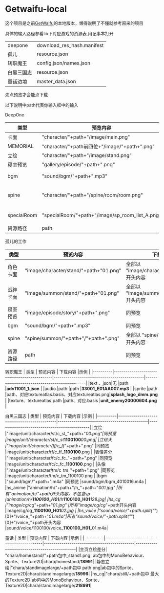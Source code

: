# Getwaifu-local

这个项目是之前[GetWaifu](https://github.com/Lisanjin/GetWaifu)的本地版本，懒得说明了不懂就参考原来的项目

具体的输入路径参看lib下对应游戏的资源表,用记事本打开

| | |
|-|-|
deepone|download_res_hash.manifest
孤儿|resource.json
转职魔王 |config.json/names.json
白黑三国志|resource.json
童话边境|master_data.json



先点预览才会能点下载

以下说明中path代表你输入框中的输入

DeepOne  

| 类型     | 预览内容                                        | 下载内容                                      |示例                      |
|----------|-------------------------------------------------|-----------------------------------------------|-----------------------------------------------|
| 卡面     | "character/"+path+"/image/main.png"             | 同预览                                        |character/**100105**/image/main.png                  |
| MEMORIAL | "character/"+path前四位+"/image/"+path+".png"   | 同预览                                        |character/6002/image/**600212**.png                   |
| 立绘     | "character/"+path+"/image/stand.png"            | 同预览                                        |character/**100105**/image/stand.png                  |
| 寝室预览 | "gallery/episode/"+path+".png"                  | 同预览                                        |gallery/episode/**10010505**.png                      |
| bgm      | "sound/bgm/"+path+".mp3"                        | 同预览                                        |sound/bgm/**bgm001**.mp3       sound/bgm/**ins_cha12**.mp3 |
| spine    | "character/"+path+"/spine/room/room.png"        | 全部以 "character/"+path+"/spine"开头内容    |character/**100105**/spine                              |
| specialRoom| "specialRoom/"+path+"/image/sp_room_list_A.png"|全部以 "specialRoom/"+path 开头内容          |specialRoom/**4037001**/                                |
| 资源路径 | path                                           | 同预览                                        | |

孤儿的工作

| 类型     | 预览内容                                     | 下载内容                                     |示例                      |
|----------|----------------------------------------------|----------------------------------------------|-----------------------------------------------|
| 角色卡面 | "image/character/stand/"+path+"01.png"       | 全部以 "image/character/stand/"+path开头内容 |image/character/stand/**100601**01.png                |
| 战神卡面 | "image/summon/stand/"+path+"01.png"          | 全部以 "image/summon/stand/"+path开头内容   |image/summon/stand/**300101**01.png                    |
| 寝室预览 | "image/episode/story/"+path+".png"           | 同预览                                       |image/episode/story/**110010101**.png                 |
| bgm      | "sound/bgm/"+path+".mp3"                     | 同预览                                       |sound/bgm/**bgm010**.mp3                           |
| spine    | "spine/summon/"+path+"/"+path+".png"        | 全部以 "spine/summon/"+path 开头内容         |spine/summon/**302701**/**302701**.png                     |
| 资源路径 | path                                         | 同预览                                       |                                                 |

转职魔王
| 类型     | 预览内容                                     | 下载内容                                     |示例                      |
|----------|----------------------------------------------|----------------------------------------------|-----------------------------------------------|
|text 、json|无                                            |path                                          |**adv11001_1.json**                                |
|audio      |path                                           |path                                          |**33001_E01AA007.mp3**                          |
|sprite     |path                                           |path、对应textureatlas.basis、对应textureatlas.png|**splash_logo_dmm.png**                        |
|texture、textureatlas|path                                 |path、对应.basis                                |**unit_enemy20000604.png**    |

白黑三国志
| 类型     | 预览内容                                     | 下载内容                                     |示例                      |
|----------|----------------------------------------------|----------------------------------------------|-----------------------------------------------|
|立绘       |"image/unit/character/st/c_st_"+path+"_00.png"|同预览                                      |image/unit/character/st/c_st_**1100100**_00.png|
|立绘大     |"image/unit/character/ff/c_ff_"+path+".png"    |同预览                                      |image/unit/character/ff/c_ff_**1100100**.png     |
|表情差分     |"image/unit/character/fc/c_fc_"+path+".png"    |同预览                                      |image/unit/character/fc/c_fc_**1100100**.png     |
|头像          |"image/unit/character/tm/c_tm_"+path+".png" |同预览                                      |image/unit/character/tm/c_tm_1100100.png          |
|bgm          |"sound/bgm/"+path+".m4a"                     |同预览                                      |sound/bgm/bgm_4010016.m4a                         |
|hs_anime      |"animation/h/"+path+"/h_"+path+"_001.jpg"   |所有"animation/h/"+path开头内容，不包含sp      |animation/h/**1100100_H01**/h_**1100100_H01**_128.jpg|
|hs_cg          |"image/cg/cg_"+path+"_01.jpg"              |所有"image/cg/cg_"+path开头内容                |image/cg/cg_**1100100_H01**_02.jpg             |
|hs_voice       |"sound/voice/"+path.split("_")[0]+"/voice_"+path+"_01.m4a"|所有"sound/voice/"+path.split("_")[0]+"/voice_"+path开头内容 |sound/voice/1100100/voice_**1100100_H01**_01.m4a|

童话
| 类型     | 预览内容                                     | 下载内容                                     |示例                      |
|----------|----------------------------------------------|----------------------------------------------|-----------------------------------------------|
|主页立绘差分| "chara/homestand/"+path包中_stand1.png| ab包中的MonoBehaviour、Sprite、Texture2D|chara/homestand/**18991**|
|静态立绘|"chara/standimagelarge/+path包中 path.png|ab包中的Sprite、Texture2D|chara/standimagelarge/**18996**|
|hs_cg|"chara/still/+path包中 最大的Texture2D|ab包中的MonoBehaviour、Sprite、Texture2D|chara/standimagelarge/**218991**|